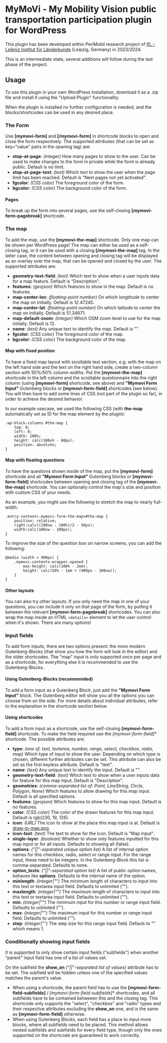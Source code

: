 # MyMoVi - My Mobility Vision public transportation participation plugin for WordPress
This plugin has been developed within PeriMobil research project of [IfL - Leibniz Institut für Länderkunde](https://leibniz-ifl.de/) (Leipzig, Germany) in 2023/2024.

This is an intermediate state, several additions will follow during the last phase of the project.

## Usage

To use this plugin in your own WordPress installation, download it as a .zip file and install it using the "Upload Plugin" functionality.

When the plugin is installed no further configuration is needed, and the blocks/shortcodes can be used in any desired place.

### The Form

Use **[mymovi-form]** and **[/mymovi-form]** in shortcode blocks to open and close the form respectively.
The supported attributes (that can be set as key="value" pairs in the opening tag) are:
- **stop-at-page**: *(integer)* How many pages to show to the user. Can be used to make changes to the form in private while the form is already public. Default is no limit.
- **stop-at-page-text**: *(text)* Which text to show the user when the page limit has been reached. Default is "Next pages not yet activated".
- **fgcolor**: *(CSS color)* The foreground color of the form.
- **bgcolor**: *(CSS color)* The background color of the form.

#### Pages

To break up the form into several pages, use the self-closing **[mymovi-form-pagebreak]** shortcode.

### The map

To add the map, use the **[mymovi-the-map]** shortcode. Only one map can be shown per WordPress page! The map can either be used as a self-closing tag, 
or it can be used with a closing **[/mymovi-the-map]** tag. In the latter case, the content between opening and closing tag will be displayed as an overlay over the map, that can be opened and closed by the user.
The supported attributes are:
- **geometry-text-field**: *(text)* Which text to show when a user inputs data for a map feature. Default is "Description".
- **features**: *(geojson)* Which features to show in the map. Default is no features.
- **map-center-lon**: *(floating-point number)* On which longtitude to center the map on initially. Default is 12.47245.
- **map-center-lat**: *(floating-point number)* On which latitude to center the map on initially. Default is 51.34671.
- **map-default-zoom**: *(integer)* Which OSM zoom level to use for the map initially. Default is 12.
- **name**: *(text)* Any unique text to identify the map. Default is "".
- **fgcolor**: *(CSS color)* The foreground color of the map.
- **bgcolor**: *(CSS color)* The background color of the map.

#### Map with fixed position

To have a fixed map layout with scrollable text section, e.g. with the map on the left hand side and the text on the right hand side, create a two-column section with 50%/50% column widths. Put the **[mymovi-the-map]** shortcode in the left column and the scrollable questionnaire into the right column (using **[mymovi-form]** shortcode, see above) and **"Mymovi Form Input"** Gutenberg blocks or **[mymovi-form-field]** shortcodes (see below). You will then have to add some lines of CSS (not part of the plugin so far), in order to achieve the desired behavior.

In our example usecase, we used the following CSS (with **the-map** automatically set as ID for the map element by the plugin): 

```
.wp-block-columns #the-map {
	top: 0;
	left: 0;
	width: 100%;
	height: calc(100vh - 80px);
	position: absolute;
}
```

#### Map with floating questions

To have the questions shown inside of the map, put the **[mymovi-form]** shortcode and all **"Mymovi Form Input"** Gutenberg blocks or **[mymovi-form-field]** shortcodes between opening and closing tag of the **[mymovi-the-map]** shortcode. You can optionally control the map's size and position with custom CSS of your needs.

As an example, you might use the following to stretch the map to nearly full-width:

```
.entry-content>.mymovi-form-the-map>#the-map {
	position: relative;
	right:calc((100vw - 100%)/2 - 50px);
	width:calc(100vw - 100px);
}
```

To improve the size of the question box on narrow screens, you can add the following:

```
@media (width < 900px) {
	.mymovi-contents-wrapper.opened {
		max-height: calc(100% - 2em);
		height: calc(50% - 1em + (900px - 100vw));
	}
}
```

#### Other layouts

You can also try other layouts. If you only need the map in one of your questions, you can include it only on that page of the form, by putting it between the relevant **[mymovi-form-pagebreak]** shortcodes. You can also wrap the map inside an HTML `<details>` element to let the user control when it's shown. There are many options!

### Input fields

To add form inputs, there are two options present: the more modern Gutenberg-Blocks (that show you how the form will look in the editor) and the older shortcodes. The "map" input is only supported once per page and as a shortcode, for everything else it is recommended to use the Gutenberg-Blocks.

#### Using Gutenberg-Blocks (recommended)

To add a form input as a Gutenberg Block, just add the **"Mymovi Form Input"** block. The Gutenberg editor will show you all the options you can choose from on the side. For more details about individual attributes, refer to the explanation in the shortcode section below.

#### Using shortcodes

To add a form input as a shortcode, use the self-closing **[mymovi-form-field]** shortcode. To make the field required use the **[mymovi-form-field*]** shortcode. The possible attributes are:
- **type**: *(one of: text, textarea, number, range, select, checkbox, radio, map)* Which type of input to show the user. Depending on which type is chosen, different further attributes can be set. This attribute can also be set as the first keyless attribute. Default is "text".
- **name**: *(text)* Any unique text to identify the input. Default is "".
- **geometry-text-field**: *(text)* Which text to show when a user inputs data for feature for this map input. Default is "Description".
- **geometries**: *(comma-separated list of: Point, LineString, Circle, Polygon, None)* Which features to allow drawing for this map input. Default is all specified options.
- **features**: *(geojson)* Which features to show for this map input. Default is no features.
- **color**: *(CSS color)* The color of the drawn features for this map input. Default is rgb(230, 19, 126).
- **icon**: *(URL)* The icon to show at the place this map input is at. Default is [draw-in-map.png](images/draw-in-map.png).
- **icon-text**: *(text)* The text to show for the icon. Default is "Map input".
- **single-layer**: *(boolean)* Whether to show only features inputted for this map input or for all inputs. Defaults to showing all (false).
- **options**: *("||"-separated unique option list)* A list of internal option names for this checkbox, radio, select or range input. For the range input, these need to be integers. In the Gutenberg-Block this list is comma-separated. Defaults to none.
- **option_texts**: *("||"-seperated option list)* A list of public option names, behaves like **options**. Defaults to the internal name of the option.
- **minlength**: *(integer|"")* The minimum length of characters to input into this text or textarea input field. Defaults to unlimited ("").
- **maxlength**: *(integer|"")* The maximum length of characters to input into this text or textarea input field. Defaults to unlimited ("").
- **min**: *(integer|"")* The minimum input for this number or range input field. Defaults to unlimited ("").
- **max**: *(integer|"")* The maximum input for this number or range input field. Defaults to unlimited ("").
- **step**: *(integer|"")* The step size for this range input field. Defauls to "" which means 1.

### Conditionally showing input fields

It is supported to only show certain input fields ("subfields") when another "parent" input field has one of a list of values set.

On the subfield the **show_on** *("||"-separated list of values)* attribute has to be set. The subfield will be hidden unless one of the specified values matches the parent's value.

- When using a shortcode, the parent field has to use the **[mymovi-form-field-subfields]** / **[mymovi-form-field-subfields*]** shortcodes, and all subfields have to be contained betweeen this and the closing tag. This shortcode only supports the "select", "checkbox" and "radio" types and their respective attributes excluding the **show_on** one, and is the same as **[mymovi-form-field]** otherwise.
- When using Gutenberg Blocks, each field has a place to input more blocks, where all subfields need to be placed. This method allows nested subfields and subfields for every field type, though only the ones supported on the shortcode are guaranteed to work correctly.
